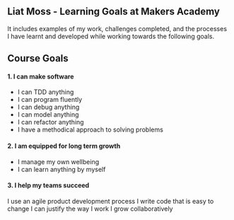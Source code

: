 ## Liat Moss - Learning Goals at Makers Academy

It includes examples of my work, challenges completed, and the processes I have learnt and developed while working towards the following goals.

## Course Goals

#### 1. I can make software
- I can TDD anything
- I can program fluently
- I can debug anything
- I can model anything
- I can refactor anything
- I have a methodical approach to solving problems

#### 2. I am equipped for long term growth
- I manage my own wellbeing
- I can learn anything by myself

#### 3. I help my teams succeed
I use an agile product development process
I write code that is easy to change
I can justify the way I work
I grow collaboratively
